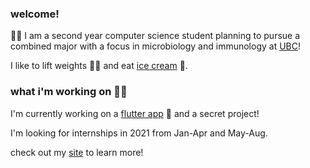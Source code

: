 ### welcome!
👩‍🔬 I am a second year computer science student planning to pursue a combined major with a focus in microbiology and immunology at [UBC](https://ubc.ca)! 

I like to lift weights 🏋️‍♀️ and eat [ice cream](https://www.madebymarcus.ca/) 🍦.

### what i'm working on 👩‍💻
I'm currently working on a [flutter app](https://github.com/lhao03/nutrin-food-tracking-app) 📱 and a secret project! 

I'm looking for internships in 2021 from Jan-Apr and May-Aug. 

check out my [site](https://haolucy.tech/) to learn more!



